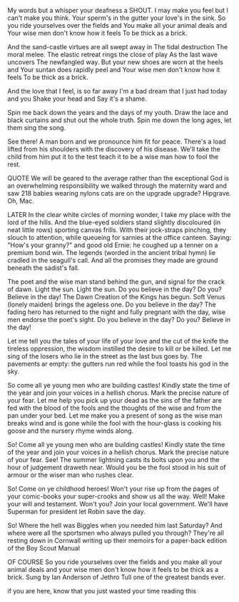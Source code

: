 My words but a whisper your deafness a SHOUT.
I may make you feel but I can't make you think.
Your sperm's in the gutter your love's in the sink.
So you ride yourselves over the fields and
You make all your animal deals and
Your wise men don't know how it feels
To be thick as a brick.

And the sand-castle virtues are all swept away in
The tidal destruction
The moral melee.
The elastic retreat rings the close of play
As the last wave uncovers
The newfangled way.
But your new shoes are worn at the heels and
Your suntan does rapidly peel and
Your wise men don't know how it feels
To be thick as a brick.

And the love that I feel, is so far away
I'm a bad dream that I just had today and you
Shake your head and
Say it's a shame.

Spin me back down the years
and the days of my youth.
Draw the lace and black curtains
and shut out the whole truth.
Spin me down the long ages, let them sing the song.

See there! A man born and we pronounce him fit for peace.
There's a load lifted from his shoulders with the discovery of his disease.
We'll take the child from him
put it to the test
teach it to be a wise man
how to fool the rest.

QUOTE
We will be geared to the average rather than the exceptional
God is an overwhelming responsibility
we walked through the maternity ward and saw 218 babies wearing nylons
cats are on the upgrade
upgrade? Hipgrave. Oh, Mac.

LATER
In the clear white circles of morning wonder,
I take my place with the lord of the hills.
And the blue-eyed soldiers stand slightly discoloured
(in neat little rows) sporting canvas frills.
With their jock-straps pinching, they slouch to attention,
while queueing for sarnies at the office canteen.
Saying: "How's your granny?" and good old Ernie:
he coughed up a tenner on a premium bond win.
The legends (worded in
the ancient tribal hymn)
lie cradled in the seagull's call.
And all the promises they made are ground beneath the sadist's fall.

The poet and the wise man stand behind the gun,
and signal for the crack of dawn.
Light the sun. Light the sun.
Do you believe in the day?
Do you? Believe in the day!
The Dawn Creation of the Kings has begun.
Soft Venus (lonely maiden) brings the ageless one.
Do you believe in the day?
The fading hero has returned to the night
and fully pregnant with the day,
wise men endorse the poet's sight.
Do you believe in the day?
Do you? Believe in the day!

Let me tell you the tales of your life
of your love and the cut of the knife
the tireless oppression, the wisdom instilled
the desire to kill or be killed.
Let me sing of the losers who lie
in the street as the last bus goes by.
The pavements ar empty: the gutters run red
while the fool toasts his god in the sky.

So come all ye young men who are building castles!
Kindly state the time of the year
and join your voices in a hellish chorus.
Mark the precise nature of your fear.
Let me help you pick up your dead
as the sins of the father are fed
with the blood of the fools
and the thoughts of the wise and
from the pan under your bed.
Let me make you a present of song
as the wise man breaks wind and is gone
while the fool with the hour-glass is cooking his goose
and the nursery rhyme winds along.

So! Come all ye young men who are building castles!
Kindly state the time of the year
and join your voices in a hellish chorus.
Mark the precise nature of your fear.
See! The summer lightning casts its bolts upon you
and the hour of judgement draweth near.
Would you be the fool stood in his suit of armour
or the wiser man who rushes clear.

So! Come on ye childhood heroes!
Won't your rise up from the pages of your comic-books
your super-crooks
and show us all the way.
Well! Make your will and testament.
Won't you? Join your local government.
We'll have Superman for president
let Robin save the day.

So! Where the hell was Biggles when you needed him last Saturday?
And where were all the sportsmen who always pulled you through?
They're all resting down in Cornwall writing up their memoirs
for a paper-back edition of the Boy Scout Manual

OF COURSE
So you ride yourselves over the fields
and you make all your animal deals
and your wise men don't know how it feels
to be thick as a brick. Sung by Ian Anderson of Jethro Tull one of the greatest bands ever.

if you are here, know that you just wasted your time reading this
